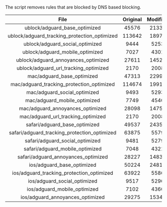 The script removes rules that are blocked by DNS based blocking.


| File | Original | Modified |
|:----:|:-----:|:-----:|
| ublock/adguard_base_optimized | 45576 | 21331 |
| ublock/adguard_tracking_protection_optimized | 113642 | 18975 |
| ublock/adguard_social_optimized | 9444 | 5253 |
| ublock/adguard_mobile_optimized | 7027 | 4301 |
| ublock/adguard_annoyances_optimized | 27611 | 14520 |
| ublock/adguard_url_tracking_optimized | 2170 | 2008 |
| mac/adguard_base_optimized | 47313 | 22997 |
| mac/adguard_tracking_protection_optimized | 114674 | 19910 |
| mac/adguard_social_optimized | 9493 | 5293 |
| mac/adguard_mobile_optimized | 7749 | 4540 |
| mac/adguard_annoyances_optimized | 28098 | 14756 |
| mac/adguard_url_tracking_optimized | 2170 | 2008 |
| safari/adguard_base_optimized | 49537 | 24355 |
| safari/adguard_tracking_protection_optimized | 63875 | 5579 |
| safari/adguard_social_optimized | 9481 | 5279 |
| safari/adguard_mobile_optimized | 7048 | 4321 |
| safari/adguard_annoyances_optimized | 28227 | 14833 |
| ios/adguard_base_optimized | 50224 | 24814 |
| ios/adguard_tracking_protection_optimized | 63922 | 5586 |
| ios/adguard_social_optimized | 9517 | 5296 |
| ios/adguard_mobile_optimized | 7102 | 4360 |
| ios/adguard_annoyances_optimized | 29275 | 15340 |